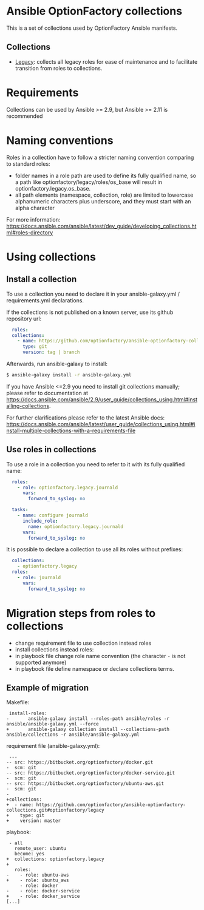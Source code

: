 # Ansible OptionFactory collections

This is a set of collections used by OptionFactory Ansible manifests.

## Collections

- [Legacy](optionfactory/legacy): collects all legacy roles for ease of maintenance and to facilitate transition from roles to collections.

# Requirements

Collections can be used by Ansible &gt;= 2.9, but Ansible &gt;= 2.11 is recommended

# Naming conventions

Roles in a collection have to follow a stricter naming convention comparing to standard roles:

- folder names in a role path are used to define its fully qualified name, so a path like optionfactory/legacy/roles/os_base will result in optionfactory.legacy.os_base.
- all path elements (namespace, collection, role) are limited to lowercase alphanumeric characters plus underscore, and they must start with an alpha character

For more information: https://docs.ansible.com/ansible/latest/dev_guide/developing_collections.html#roles-directory

# Using collections

## Install a collection

To use a collection you need to declare it in your ansible-galaxy.yml / requirements.yml declarations. 

If the collections is not published on a known server, use its github repository url:

```yml
  roles:
  collections:
    - name: https://github.com/optionfactory/ansible-optionfactory-collections
      type: git
      version: tag | branch
```

Afterwards, run ansible-galaxy to install:

```bash
$ ansible-galaxy install -r ansible-galaxy.yml
```

If you have Ansible &lt;=2.9 you need to install git collections manually; please refer to documentation at https://docs.ansible.com/ansible/2.9/user_guide/collections_using.html#installing-collections.


For further clarifications please refer to the latest Ansible docs: https://docs.ansible.com/ansible/latest/user_guide/collections_using.html#install-multiple-collections-with-a-requirements-file

## Use roles in collections

To use a role in a collection you need to refer to it with its fully qualified name:

```yml
  roles:
    - role: optionfactory.legacy.journald
      vars:
        forward_to_syslog: no
```

```yml
  tasks:
    - name: configure journald
      include_role: 
        name: optionfactory.legacy.journald
      vars:
        forward_to_syslog: no
```

It is possible to declare a collection to use all its roles without prefixes:

```yml
  collections:
    - optionfactory.legacy
  roles:
    - role: journald
      vars:
        forward_to_syslog: no
```


# Migration steps from roles to collections

* change requirement file to use collection instead roles
* install collections instead roles:
* in playbook file change role name convention (the character `-` is not supported anymore)
* in playbook file define namespace or declare collections terms.

## Example of migration
Makefile:
```
 install-roles:
-       ansible-galaxy install --roles-path ansible/roles -r ansible/ansible-galaxy.yml --force
+       ansible-galaxy collection install --collections-path ansible/collections -r ansible/ansible-galaxy.yml

```
requirement file (ansible-galaxy.yml):
```
 ---
-- src: https://bitbucket.org/optionfactory/docker.git
-  scm: git
-- src: https://bitbucket.org/optionfactory/docker-service.git
-  scm: git
-- src: https://bitbucket.org/optionfactory/ubuntu-aws.git
-  scm: git
-
+collections:
+  - name: https://github.com/optionfactory/ansible-optionfactory-collections.git#optionfactory/legacy
+    type: git
+    version: master

```
playbook:
```
 - all
   remote_user: ubuntu
   become: yes
+  collections: optionfactory.legacy
+
   roles:
-    - role: ubuntu-aws
+    - role: ubuntu_aws
     - role: docker
-    - role: docker-service
+    - role: docker_service
[...]
```